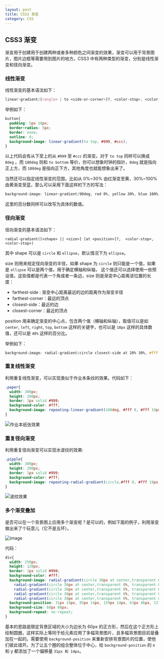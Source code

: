 ```yaml
---
layout: post
title: CSS3 渐变
category: CSS
---
```


## CSS3 渐变

渐变用于创建用于创建两种或者多种颜色之间渐变的效果，渐变可以用于背景图片，图片边框等需要用到图片的地方。CSS3 中有两种类型的渐变，分别是线性渐变和径向渐变。

### 线性渐变

线性渐变的基本语法如下：

```css
linear-gradient([<angle> | to <side-or-corner>]?, <color-stop>, <color-stop>)
```

举例如下：

```css
button{
  padding: 5px 10px;
  border-radius: 5px;
  border: none;
  outline: 0;
  background-image: linear-gradient(to top, #999, #ccc);
}
```

以上代码会有从下至上的从 `#999` 至 `#ccc` 的渐变。对于 `to top` 同样可以换成 `0deg` 。而 `180deg` 则和 `to bottom` 等价，你可以想象时钟的指针，`0deg` 就是指向正上方，而 `180deg` 是指向正下方，其他角度也就能想象出来了。

当然还可以指定线性渐变的范围，比如从 0%~30% 由红渐变至黄，30%~100% 由黄渐变至蓝，那么可以采用下面这样的下方的写法：

```css
background-image: linear-gradient(90deg, red 0%, yellow 30%, blue 100%);
```

这里的百分数同样可以改写为具体的数值。

### 径向渐变

径向渐变的基本语法如下：

```
radial-gradient([<shape> || <size>] [at <position>]?,  <color-stop>, <color-stop>)
```

其中 shape 可以是 `circle` 和 `ellipse`，默认情况下为 `ellipse`。

size 则用来规定径向渐变的半径，如果 shape 为 `circle` 则只能是一个值，如果是 `ellipse` 可以是两个值，用于确定横轴和纵轴， 这个值还可以选择使用一些预设值，这些值都是代表一个角或者一条边，size 则是渐变中心距离该位置的长度：

+ farthest-side : 渐变中心距离最远的边的距离作为渐变半径
+ farthest-corner：最远的顶点
+ closest-side：最近的边
+ closest-corner：最近的顶点

position 用来确定渐变的中心点，包含两个值（横轴和纵轴），取值可以是如 `center`, `left`, `right`, `top`, `bottom` 这样的关键字，也可以是 `10px` 这样的具体数值，还可以是 `40%` 这样的百分比。

举例如下：

```css
background-image: radial-gradient(circle closest-side at 20% 30%, #fff 0%, #999 50%, #333 100%);
```

### 重复线性渐变

利用重复线性渐变，可以实现类似于作业本条纹的效果。代码如下：

```css
.paper{
  width: 300px;
  height: 200px;
  border: 1px solid #999;
  background-color: #fff;
  background-image: repeating-linear-gradient(180deg, #fff 0, #fff 19px, #333 19px, #333 20px);
}
```

![作业本纸张效果](https://cloud.githubusercontent.com/assets/7794103/17829500/428a3fb2-66e3-11e6-9a65-a29c0b70d414.png)


### 重复径向渐变

利用重复径向渐变可以实现水波纹的效果:

```css
.pipple{
  width: 300px;
  height: 200px;
  border: 1px solid #999;
  background-color: #fff;
  background-image: repeating-radial-gradient(circle,#fff 0, #fff 19px, #333 19px, #333 20px);
}
```


![波纹效果](https://cloud.githubusercontent.com/assets/7794103/17829534/21cc1c18-66e4-11e6-8c9b-297c6439b5a4.png)


### 多个渐变叠加

是否可以在一个背景图上应用多个渐变呢？是可以的，例如下面的例子，利用渐变做出来了个玩意儿（它不是五环）。

![image](https://cloud.githubusercontent.com/assets/7794103/17829625/710fd9ce-66e7-11e6-8113-376cc2822115.png)

代码：

```css
div{
  width: 250px;
  height: 120px;
  border: 1px solid #999;
  background-color: #fff;
  background-image: radial-gradient(circle 30px at center,transparent 0%, transparent 80%, #0085c7 81%, #0085c7 99%, transparent 100%),
    radial-gradient(circle 30px at center,transparent 0%, transparent 80%, #000 81%, #000 99%, transparent 100%),
    radial-gradient(circle 30px at center,transparent 0%, transparent 80%, #df0024 81%, #df0024 99%, transparent 100%),
    radial-gradient(circle 30px at center,transparent 0%, transparent 80%, #f4c300 81%, #f4c300 99%, transparent 100%),
    radial-gradient(circle 30px at center,transparent 0%, transparent 80%, #009f3d 81%, #009f3d 99%, transparent 100%);
  background-position: 31px 14px, 95px 14px, 159px 14px, 63px 46px, 127px 46px;
  background-size: 60px 60px;
  background-repeat: no-repeat;
}
```

基本的思路是限定背景区域的大小为边长为 60px 的正方形，然后在这个正方形上绘制圆圈，这样实际上等同于给元素应用了多幅背景图片，且多幅背景图目前是叠加在一起的。需要使用 `background-position` 来重新安排背景图片的位置，使他们彼此错开。为了让五个圈的组合整体位于中心，给 `background-position` 的 x 和 y 都添加了一个偏移量 `31px 和 14px`。

